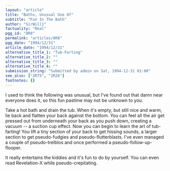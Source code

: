 ```yaml
---
layout: "article"
title: "Baths, Unusual Use Of"
subtitle: "Fun In The Bath"
author: "SirWill1"
factuality: "Real"
pgg_id: "8R8"
permalink: "articles/8R8"
pgg_date: "1994/12/31"
article_date: "1994/12/31"
alternative_title_1: "Tub-Farting"
alternative_title_2: ""
alternative_title_3: ""
alternative_title_4: ""
submission_string: "Submitted by admin on Sat, 1994-12-31 01:00"
see_also: ["2R75", "2R26"]
footnotes: {}
---
```

<div>
<p>I used to think the following was unusual, but I've found out that damn near everyone does it, so this fun pastime may not be unknown to you.</p>
<p>Take a hot bath and drain the tub. When it's empty, but still nice and warm, lie back and flatten your back against the bottom. You can feel all the air get pressed out from underneath your back as you push down, creating a vacuum -- a suction cup effect. Now you can begin to learn the art of tub-farting! You lift a tiny section of your back to get hissing sounds, a larger section to get pseudo-fudgies and pseudo-flutterblasts. I've even managed a couple of pseudo-trelblos and once performed a pseudo-follow-up- flooper.</p>
<p>It really entertains the kiddies and it's fun to do by yourself. You can even read Revelation-X while pseudo-crepitating.</p>
</div>
